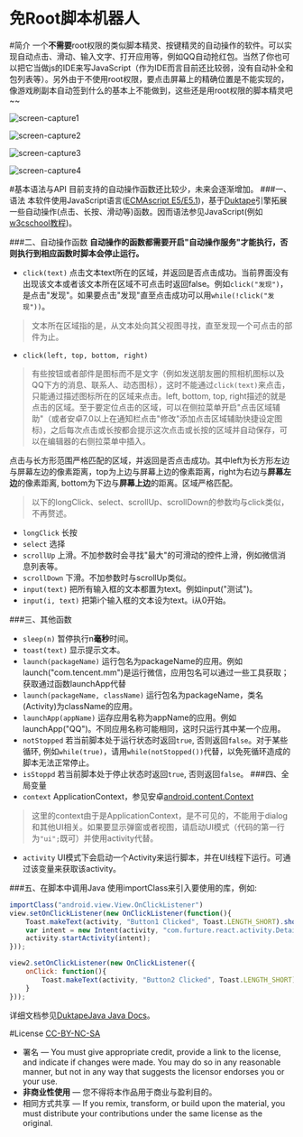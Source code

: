 # 免Root脚本机器人
#简介
一个**不需要**root权限的类似脚本精灵、按键精灵的自动操作的软件。可以实现自动点击、滑动、输入文字、打开应用等，例如QQ自动抢红包。当然了你也可以把它当做js的IDE来写JavaScript（作为IDE而言目前还比较弱，没有自动补全和包列表等）。另外由于不使用root权限，要点击屏幕上的精确位置是不能实现的，像游戏刷副本自动签到什么的基本上不能做到，这些还是用root权限的脚本精灵吧~~

![screen-capture1](https://raw.githubusercontent.com/hyb1996/NoRootScriptDroid/master/screen-captures/ss1.png)

![screen-capture2](https://raw.githubusercontent.com/hyb1996/NoRootScriptDroid/master/screen-captures/ss2.png)

![screen-capture3](https://raw.githubusercontent.com/hyb1996/NoRootScriptDroid/master/screen-captures/ss3.png)

![screen-capture4](https://raw.githubusercontent.com/hyb1996/NoRootScriptDroid/master/screen-captures/ss4.png)

#基本语法与API
目前支持的自动操作函数还比较少，未来会逐渐增加。
###一、语法
本软件使用JavaScript语言([ECMAscript E5/E5.1](http://www.ecma-international.org/ecma-262/5.1/))，基于[Duktape](http://www.duktape.org/)引擎拓展一些自动操作(点击、长按、滑动等)函数。因而语法参见JavaScript(例如[w3cschool教程](http://www.w3school.com.cn/js/))。

###二、自动操作函数
**自动操作的函数都需要开启"自动操作服务"才能执行，否则执行到相应函数时脚本会停止运行。**
* `click(text)` 点击文本text所在的区域，并返回是否点击成功。当前界面没有出现该文本或者该文本所在区域不可点击时返回false。例如`click("发现")`，是点击"发现"。如果要点击"发现"直至点击成功可以用`while(!click("发现"))`。

> 文本所在区域指的是，从文本处向其父视图寻找，直至发现一个可点击的部件为止。

* `click(left, top, bottom, right)`

>  有些按钮或者部件是图标而不是文字（例如发送朋友圈的照相机图标以及QQ下方的消息、联系人、动态图标），这时不能通过`click(text)`来点击，只能通过描述图标所在的区域来点击。left, bottom, top, right描述的就是点击的区域。至于要定位点击的区域，可以在侧拉菜单开启"点击区域辅助"（或者安卓7.0以上在通知栏点击"修改"添加点击区域辅助快捷设定图标)，之后每次点击或长按都会提示这次点击或长按的区域并自动保存，可以在编辑器的右侧拉菜单中插入。

  点击与长方形范围严格匹配的区域，并返回是否点击成功。其中left为长方形左边与屏幕左边的像素距离，top为上边与屏幕上边的像素距离，right为右边与**屏幕左边**的像素距离, bottom为下边与**屏幕上边**的距离。区域严格匹配。

> 以下的longClick、select、scrollUp、scrollDown的参数均与click类似，不再赘述。

* `longClick` 长按
* `select` 选择
* `scrollUp` 上滑。不加参数时会寻找"最大"的可滑动的控件上滑，例如微信消息列表等。
* `scrollDown` 下滑。不加参数时与scrollUp类似。
* `input(text)` 把所有输入框的文本都置为text。例如input("测试")。
* `input(i, text)` 把第i个输入框的文本设为text。i从0开始。

###三、其他函数
* `sleep(n)` 暂停执行n**毫秒**时间。
* `toast(text)` 显示提示文本。
* `launch(packageName)` 运行包名为packageName的应用。例如launch("com.tencent.mm")是运行微信，应用包名可以通过一些工具获取；获取通过函数launchApp代替
* `launch(packageName, className)` 运行包名为packageName，类名(Activity)为className的应用。
* `launchApp(appName)` 运存应用名称为appName的应用。例如launchApp("QQ")。不同应用名称可能相同，这时只运行其中某一个应用。
* `notStopped` 若当前脚本处于运行状态时返回`true`, 否则返回`false`。对于某些循环, 例如`while(true)`，请用`while(notStopped())`代替，以免死循环造成的脚本无法正常停止。
* `isStoppd` 若当前脚本处于停止状态时返回`true`, 否则返回`false`。
###四、全局变量
* `context` ApplicationContext，参见安卓[android.content.Context](https://developer.android.com/reference/android/content/Context.html)

> 这里的context由于是ApplicationContext，是不可见的，不能用于dialog和其他UI相关。如果要显示弹窗或者视图，请启动UI模式（代码的第一行为`"ui";`既可）并使用activity代替。

* `activity` UI模式下会启动一个Activity来运行脚本，并在UI线程下运行。可通过该变量来获取该activity。

###五、在脚本中调用Java
使用importClass来引入要使用的库，例如:
```javascript
importClass("android.view.View.OnClickListener")
view.setOnClickListener(new OnClickListener(function(){
    Toast.makeText(activity, "Button1 Clicked", Toast.LENGTH_SHORT).show();
    var intent = new Intent(activity, "com.furture.react.activity.DetailActivity");
    activity.startActivity(intent);
}));

view2.setOnClickListener(new OnClickListener({
    onClick: function(){
        Toast.makeText(activity, "Button2 Clicked", Toast.LENGTH_SHORT).show();
    }
}));
```

详细文档参见[DuktapeJava Java Docs](http://gubaojian.github.io/DuktapeJava/javadoc/)。

#License
[CC-BY-NC-SA](https://github.com/hyb1996/NoRootScriptDroid/blob/master/LICENSE.md)
* 署名 — You must give appropriate credit, provide a link to the license, and indicate if changes were made. You may do so in any reasonable manner, but not in any way that suggests the licensor endorses you or your use.
* **非商业性使用** — 您不得将本作品用于商业与盈利目的。
* 相同方式共享 — If you remix, transform, or build upon the material, you must distribute your contributions under the same license as the original.